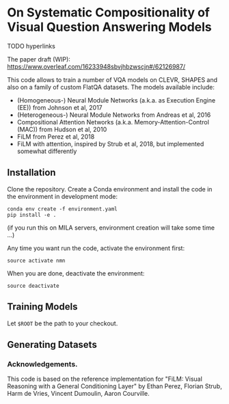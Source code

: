 # On Systematic Compositionality of Visual Question Answering Models

TODO hyperlinks

The paper draft (WIP): https://www.overleaf.com/16233948sbvjhbzwscjn#/62126987/

This code allows to train a number of VQA models on CLEVR, SHAPES and also on a family of custom FlatQA datasets.
The models available include:

- (Homogeneous-) Neural Module Networks (a.k.a. as Execution Engine (EE)) from Johnson et al, 2017
- (Heterogeneous-) Neural Module Networks from Andreas et al, 2016
- Compositional Attention Networks (a.k.a. Memory-Attention-Control (MAC)) from Hudson et al, 2010
- FiLM from Perez et al, 2018
- FiLM with attention, inspired by Strub et al, 2018, but implemented somewhat differently

## Installation

Clone the repository. Create a Conda environment and install the code in the environment in development mode:

```
conda env create -f environment.yaml
pip install -e . 
```

(if you run this on MILA servers, environment creation will take some time ...)

Any time you want run the code, activate the environment first:

```
source activate nmn
```

When you are done, deactivate the environment:

```
source deactivate
```

## Training Models

Let `$ROOT` be the path to your checkout.

## Generating Datasets

### Acknowledgements.

This code is based on the reference implementation for "FiLM: Visual Reasoning with a General Conditioning Layer" by Ethan Perez, Florian Strub, Harm de Vries, Vincent Dumoulin, Aaron Courville.
